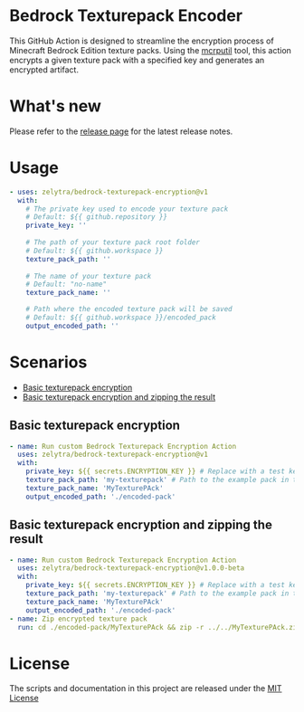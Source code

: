 # Bedrock Texturepack Encoder

This GitHub Action is designed to streamline the encryption process of Minecraft Bedrock Edition texture packs. Using the [mcrputil](https://github.com/valaphee/mcrputil) tool, this action encrypts a given texture pack with a specified key and generates an encrypted artifact.

# What's new

Please refer to the [release page](https://github.com/zelytra/bedrock-texturepack-encryption/releases/latest) for the latest release notes.

# Usage

<!-- start usage -->
```yaml
- uses: zelytra/bedrock-texturepack-encryption@v1
  with:
    # The private key used to encode your texture pack
    # Default: ${{ github.repository }}
    private_key: ''
    
    # The path of your texture pack root folder
    # Default: ${{ github.workspace }}
    texture_pack_path: ''
    
    # The name of your texture pack
    # Default: "no-name"
    texture_pack_name: ''

    # Path where the encoded texture pack will be saved
    # Default: ${{ github.workspace }}/encoded_pack
    output_encoded_path: ''
```
<!-- end usage -->

# Scenarios

- [Basic texturepack encryption](#Basic-texturepack-encryption)
- [Basic texturepack encryption and zipping the result](#Basic-texturepack-encryption-and-zipping-the-result)

## Basic texturepack encryption

```yaml
- name: Run custom Bedrock Texturepack Encryption Action
  uses: zelytra/bedrock-texturepack-encryption@v1
  with:
    private_key: ${{ secrets.ENCRYPTION_KEY }} # Replace with a test key or use secrets 32 characters (a-Z,0.9)
    texture_pack_path: 'my-texturepack' # Path to the example pack in the repo
    texture_pack_name: 'MyTexturePAck'
    output_encoded_path: './encoded-pack'
```

## Basic texturepack encryption and zipping the result

```yaml
- name: Run custom Bedrock Texturepack Encryption Action
  uses: zelytra/bedrock-texturepack-encryption@v1.0.0-beta
  with:
    private_key: ${{ secrets.ENCRYPTION_KEY }} # Replace with a test key or use secrets 32 characters (a-Z,0.9)
    texture_pack_path: 'my-texturepack' # Path to the example pack in the repo
    texture_pack_name: 'MyTexturePAck'
    output_encoded_path: './encoded-pack'
- name: Zip encrypted texture pack
  run: cd ./encoded-pack/MyTexturePAck && zip -r ../../MyTexturePAck.zip ./*
```

# License

The scripts and documentation in this project are released under the [MIT License](LICENSE)
